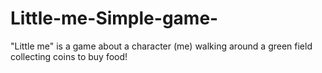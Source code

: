 # Little-me-Simple-game-
"Little me" is a game about a character (me) walking around a green field collecting coins to buy food!
